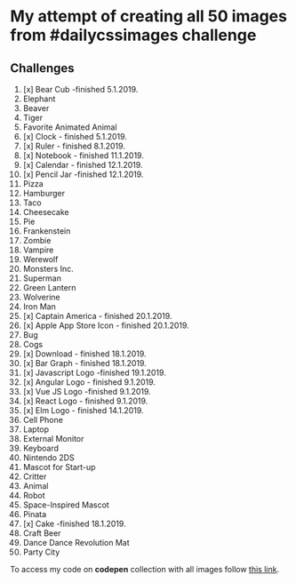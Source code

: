 # My attempt of creating all 50 images from #dailycssimages challenge

## Challenges

1. [x] Bear Cub -finished 5.1.2019.
1. Elephant
1. Beaver
1. Tiger
1. Favorite Animated Animal
1. [x] Clock - finished 5.1.2019.
1. [x] Ruler - finished 8.1.2019.
1. [x] Notebook - finished 11.1.2019.
1. [x] Calendar - finished 12.1.2019.
1. [x] Pencil Jar -finished 12.1.2019.
1. Pizza
1. Hamburger
1. Taco
1. Cheesecake
1. Pie
1. Frankenstein
1. Zombie
1. Vampire
1. Werewolf
1. Monsters Inc.
1. Superman
1. Green Lantern
1. Wolverine
1. Iron Man
1. [x] Captain America - finished 20.1.2019.
1. [x] Apple App Store Icon - finished 20.1.2019.
1. Bug
1. Cogs
1. [x] Download - finished 18.1.2019.
1. [x] Bar Graph - finished 18.1.2019.
1. [x] Javascript Logo -finished 19.1.2019.
1. [x] Angular Logo - finished 9.1.2019.
1. [x] Vue JS Logo -finished 9.1.2019.
1. [x] React Logo - finished 9.1.2019.
1. [x] Elm Logo - finished 14.1.2019.
1. Cell Phone
1. Laptop
1. External Monitor
1. Keyboard
1. Nintendo 2DS
1. Mascot for Start-up
1. Critter
1. Animal
1. Robot
1. Space-Inspired Mascot
1. Pinata
1. [x] Cake -finished 18.1.2019.
1. Craft Beer
1. Dance Dance Revolution Mat
1. Party City

To access my code on **codepen** collection with all images follow [this link][link].

[link]: https://codepen.io/collection/XLLYKv/
